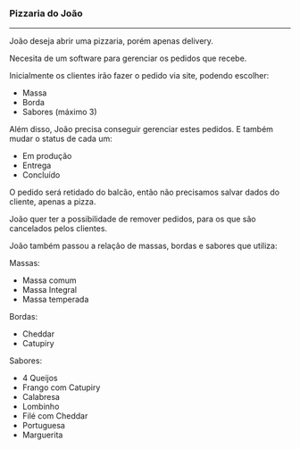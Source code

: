 ### Pizzaria do João
---
João deseja abrir uma pizzaria, porém apenas delivery.

Necesita de um software para gerenciar os pedidos que recebe. 

Inicialmente os clientes irão fazer o pedido via site, podendo escolher:
- Massa
- Borda
- Sabores (máximo 3)

Além disso, João precisa conseguir gerenciar estes pedidos. E também mudar o status de cada um:

- Em produção
- Entrega
- Concluído

O pedido será retidado do balcão, então não precisamos salvar dados do cliente, apenas a pizza.

João quer ter a possibilidade de remover pedidos, para os que são cancelados pelos clientes.

João também passou a relação de massas, bordas e sabores que utiliza:

Massas:
- Massa comum
- Massa Integral
- Massa temperada

Bordas:
- Cheddar
- Catupiry

Sabores:
- 4 Queijos
- Frango com Catupiry
- Calabresa
- Lombinho
- Filé com Cheddar
- Portuguesa
- Marguerita